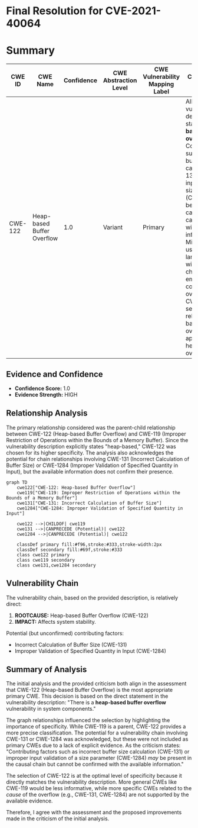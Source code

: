 # Final Resolution for CVE-2021-40064

# Summary
| CWE ID | CWE Name | Confidence | CWE Abstraction Level | CWE Vulnerability Mapping Label | CWE-Vulnerability Mapping Notes |
|---|---|---|---|---|---|
| CWE-122 | Heap-based Buffer Overflow | 1.0 | Variant | Primary | Allowed. The vulnerability description explicitly states a **heap-based buffer overflow**. Contributing factors such as incorrect buffer size calculation (CWE-131) or improper input validation of a size parameter (CWE-1284) *may* be present in the causal chain but cannot be confirmed with the available information. Mitigations include using languages/compilers with bounds checking and employing compiler-based overflow detection. CWE-121 was not selected, as this is related to stack-based buffer overflows and is not applicable to a heap-based buffer overflow.|

## Evidence and Confidence

*   **Confidence Score:** 1.0
*   **Evidence Strength:** HIGH

## Relationship Analysis
The primary relationship considered was the parent-child relationship between CWE-122 (Heap-based Buffer Overflow) and CWE-119 (Improper Restriction of Operations within the Bounds of a Memory Buffer). Since the vulnerability description explicitly states "heap-based," CWE-122 was chosen for its higher specificity. The analysis also acknowledges the potential for chain relationships involving CWE-131 (Incorrect Calculation of Buffer Size) or CWE-1284 (Improper Validation of Specified Quantity in Input), but the available information does not confirm their presence.

```mermaid
graph TD
    cwe122["CWE-122: Heap-based Buffer Overflow"]
    cwe119["CWE-119: Improper Restriction of Operations within the Bounds of a Memory Buffer"]
    cwe131["CWE-131: Incorrect Calculation of Buffer Size"]
    cwe1284["CWE-1284: Improper Validation of Specified Quantity in Input"]

    cwe122 -->|CHILDOF| cwe119
    cwe131 -->|CANPRECEDE (Potential)| cwe122
    cwe1284 -->|CANPRECEDE (Potential)| cwe122

    classDef primary fill:#f96,stroke:#333,stroke-width:2px
    classDef secondary fill:#69f,stroke:#333
    class cwe122 primary
    class cwe119 secondary
    class cwe131,cwe1284 secondary
```

## Vulnerability Chain
The vulnerability chain, based on the provided description, is relatively direct:
1.  **ROOTCAUSE:** Heap-based Buffer Overflow (CWE-122)
2.  **IMPACT:** Affects system stability.

Potential (but unconfirmed) contributing factors:
*   Incorrect Calculation of Buffer Size (CWE-131)
*   Improper Validation of Specified Quantity in Input (CWE-1284)

## Summary of Analysis
The initial analysis and the provided criticism both align in the assessment that CWE-122 (Heap-based Buffer Overflow) is the most appropriate primary CWE. This decision is based on the direct statement in the vulnerability description: "There is a **heap-based buffer overflow** vulnerability in system components."

The graph relationships influenced the selection by highlighting the importance of specificity. While CWE-119 is a parent, CWE-122 provides a more precise classification. The potential for a vulnerability chain involving CWE-131 or CWE-1284 was acknowledged, but these were not included as primary CWEs due to a lack of explicit evidence. As the criticism states: "Contributing factors such as incorrect buffer size calculation (CWE-131) or improper input validation of a size parameter (CWE-1284) *may* be present in the causal chain but cannot be confirmed with the available information."

The selection of CWE-122 is at the optimal level of specificity because it directly matches the vulnerability description. More general CWEs like CWE-119 would be less informative, while more specific CWEs related to the *cause* of the overflow (e.g., CWE-131, CWE-1284) are not supported by the available evidence.

Therefore, I agree with the assessment and the proposed improvements made in the criticism of the initial analysis.